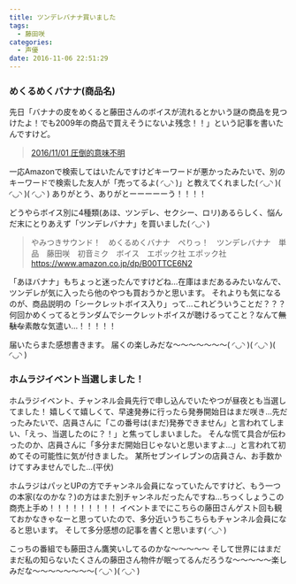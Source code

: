 ```yaml
---
title: ツンデレバナナ買いました
tags:
  - 藤田咲
categories:
  - 声優
date: 2016-11-06 22:51:29
---
```


### めくるめくバナナ(商品名)

先日「バナナの皮をめくると藤田さんのボイスが流れるとかいう謎の商品を見つけたよ！でも2009年の商品で買えそうにないよ残念！！」という記事を書いたんですけど。

> [2016/11/01 圧倒的意味不明](/sblog/2016/11/01/banana/ "圧倒的意味不明")

一応Amazonで検索してはいたんですけどキーワードが悪かったみたいで、別のキーワードで検索した友人が「売ってるよ( ◜◡◝ )」と教えてくれました( ◜◡◝ )( ◜◡◝ )( ◜◡◝ )
ありがとう、ありがとーーーーーう！！！！

どうやらボイス別に4種類(あほ、ツンデレ、セクシー、ロリ)あるらしく、悩んだ末にとりあえず「ツンデレバナナ」を買いました( ◜◡◝ )

> やみつきサウンド！　めくるめくバナナ　ぺりっ！　ツンデレバナナ　単品　藤田咲　初音ミク　ボイス　エポック社 エポック社
> https://www.amazon.co.jp/dp/B00TTCE6N2

「あほバナナ」もちょっと迷ったんですけどね…在庫はまだあるみたいなんで、ツンデレが気に入ったら他のやつも買おうかと思います。
それよりも気になるのが、商品説明の「シークレットボイス入り」って…これどういうことだ？？？
何回かめくってるとランダムでシークレットボイスが聴けるってこと？なんて~~無駄な~~素敵な気遣い…！！！！！

届いたらまた感想書きます。
届くの楽しみだな～～～～～～～( ◜◡◝ )( ◜◡◝ )( ◜◡◝ )

### ホムラジイベント当選しました！

ホムラジイベント、チャンネル会員先行で申し込んでいたやつが昼夜とも当選してました！
嬉しくて嬉しくて、早速発券に行ったら発券開始日はまだ咲き…先だったみたいで、店員さんに「この番号は(まだ)発券できません」と言われてしまい、「えっ、当選したのに？！」と焦ってしまいました。
そんな慌て具合が伝わったのか、店員さんに「多分まだ開始日じゃないと思いますよ…」と言われて初めてその可能性に気が付きました。
某所セブンイレブンの店員さん、お手数かけてすみませんでした…(平伏)

ホムラジはパッとUPの方でチャンネル会員になっていたんですけど、もう一つの本家(なのかな？)の方はまた別チャンネルだったんですね…ちっくしょうこの商売上手め！！！！！！！！！
イベントまでにこちらの藤田さんゲスト回も観ておかなきゃなーと思っていたので、多分近いうちこちらもチャンネル会員になると思います。
そして多分感想の記事を書くと思います( ◜◡◝ )

こっちの番組でも藤田さん鷹笑いしてるのかな～～～～～
そして世界にはまだまだ私の知らないたくさんの藤田さん物件が眠ってるんだろうな～～～～～楽しみだな～～～～～～～～( ◜◡◝ )( ◜◡◝ )
